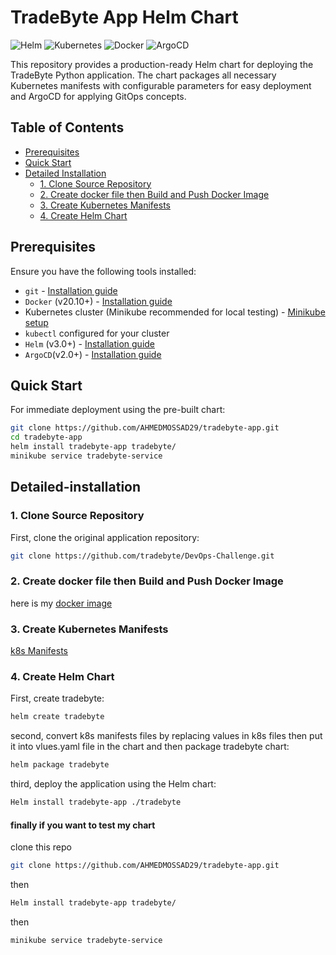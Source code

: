 # TradeByte App Helm Chart

![Helm](https://img.shields.io/badge/Helm-3.0+-blue)
![Kubernetes](https://img.shields.io/badge/Kubernetes-1.20+-326CE5)
![Docker](https://img.shields.io/badge/Docker-20.10+-2496ED)
![ArgoCD](https://img.shields.io/badge/ArgoCD-2.0+-blue)

This repository provides a production-ready Helm chart for deploying the TradeByte Python application. The chart packages all necessary Kubernetes manifests with configurable parameters for easy deployment and ArgoCD for applying GitOps concepts.

## Table of Contents
- [Prerequisites](#prerequisites)
- [Quick Start](#quick-start)
- [Detailed Installation](#detailed-installation)
  - [1. Clone Source Repository](#1-clone-source-repository)
  - [2. Create docker file then Build and Push Docker Image](#2-create-docker-file-then-build-and-push-docker-image)
  - [3. Create Kubernetes Manifests](#3-create-kubernetes-manifests)
  - [4. Create Helm Chart](#4-create-helm-chart)

## Prerequisites

Ensure you have the following tools installed:

- `git` - [Installation guide](https://git-scm.com/book/en/v2/Getting-Started-Installing-Git)
- `Docker` (v20.10+) - [Installation guide](https://docs.docker.com/get-docker/)
- Kubernetes cluster (Minikube recommended for local testing) - [Minikube setup](https://minikube.sigs.k8s.io/docs/start/)
- `kubectl` configured for your cluster
- `Helm` (v3.0+) - [Installation guide](https://helm.sh/docs/intro/install/)
- `ArgoCD`(v2.0+) - [Installation guide](https://argo-cd.readthedocs.io/en/stable/getting_started/#1-install-argo-cd)

## Quick Start

For immediate deployment using the pre-built chart:

```bash
git clone https://github.com/AHMEDMOSSAD29/tradebyte-app.git
cd tradebyte-app
helm install tradebyte-app tradebyte/
minikube service tradebyte-service
```
## Detailed-installation

### 1. Clone Source Repository
First, clone the original application repository:
```bash
git clone https://github.com/tradebyte/DevOps-Challenge.git
```
### 2. Create docker file then Build and Push Docker Image
here is my [docker image](https://hub.docker.com/repository/docker/ahmedmosaad112/tradebyte-app/tags/latest/sha256-5dab5940461efbbae940ab31c08d0eb74d7426608b072957968b4aedcc9436eb)

### 3. Create Kubernetes Manifests
[k8s Manifests](k8s)

### 4. Create Helm Chart
First, create tradebyte:
```bash
helm create tradebyte
```
second, convert k8s manifests files by replacing values in k8s files then put it into vlues.yaml file in the chart and then package tradebyte chart:
```bash
helm package tradebyte
```
third, deploy the application using the Helm chart:
```bash
Helm install tradebyte-app ./tradebyte
```

#### finally if you want to test my chart 
clone this repo 
```bash
git clone https://github.com/AHMEDMOSSAD29/tradebyte-app.git
```
then 
```bash
Helm install tradebyte-app tradebyte/
```
then
```bash
minikube service tradebyte-service
```


 
